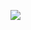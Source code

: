 ![](https://user-images.githubusercontent.com/40884680/65598114-e5976880-dfc4-11e9-883e-0f771b0a3db5.jpg)
